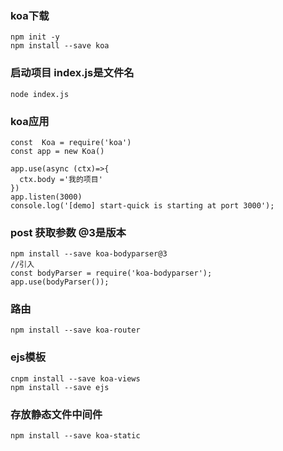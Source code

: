 ### koa下载
```
npm init -y
npm install --save koa
```
### 启动项目  index.js是文件名
```
node index.js
```

### koa应用
```
const  Koa = require('koa')
const app = new Koa()

app.use(async (ctx)=>{
  ctx.body ='我的项目'
})
app.listen(3000)
console.log('[demo] start-quick is starting at port 3000');
```
### post 获取参数  @3是版本
```
npm install --save koa-bodyparser@3
//引入
const bodyParser = require('koa-bodyparser');
app.use(bodyParser());
```
### 路由
```
npm install --save koa-router
```
### ejs模板
```
cnpm install --save koa-views
npm install --save ejs
```

### 存放静态文件中间件
```
npm install --save koa-static
```